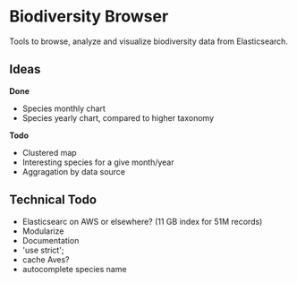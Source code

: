 Biodiversity Browser
====================

Tools to browse, analyze and visualize biodiversity data from Elasticsearch.

Ideas
-----

**Done**

- Species monthly chart
- Species yearly chart, compared to higher taxonomy

**Todo**

- Clustered map
- Interesting species for a give month/year
- Aggragation by data source

Technical Todo
--------------

- Elasticsearc on AWS or elsewhere? (11 GB index for 51M records)
- Modularize
- Documentation
- 'use strict';
- cache Aves?
- autocomplete species name


